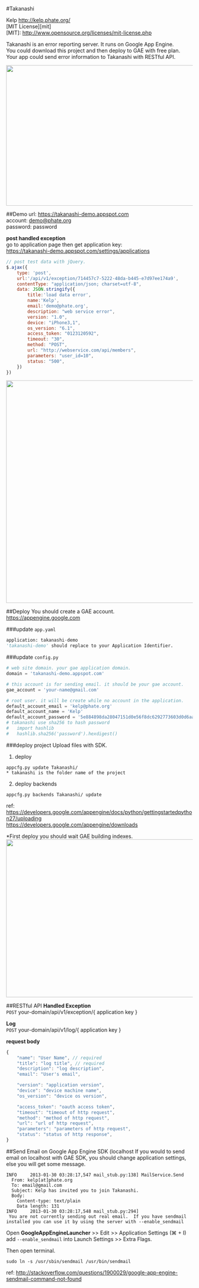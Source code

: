 #Takanashi

Kelp http://kelp.phate.org/  
[MIT License][mit]  
[MIT]: http://www.opensource.org/licenses/mit-license.php


Takanashi is an error reporting server. It runs on Google App Engine.  
You could download this project and then deploy to GAE with free plan.  
Your app could send error information to Takanashi with RESTful API.  


<img src='https://raw.github.com/Kelp404/Takanashi/master/_images/screenshot00.png' height='378px' width='850px' />


##Demo
url: https://takanashi-demo.appspot.com  
account: demo@phate.org  
password: password  
  
**post handled exception**  
go to application page then get application key:  
https://takanashi-demo.appspot.com/settings/applications  
```JavaScript
// post test data with jQuery.
$.ajax({
    type: 'post',
    url:'/api/v1/exception/714457c7-5222-48da-b445-e7d97ee174a9',
    contentType: "application/json; charset=utf-8",
    data: JSON.stringify({
        title:'load data error',
        name:'Kelp',
        email:'demo@phate.org',
        description: "web service error",
        version: "1.0",
        device: "iPhone3,1",
        os_version: "6.1",
        access_token: "0123120592",
        timeout: "30",
        method: "POST",
        url: "http://webservice.com/api/members",
        parameters: "user_id=10",
        status: "500",
    })
})
```
<img src='https://raw.github.com/Kelp404/Takanashi/master/_images/screenshot02.png' height='599px' width='850px' />



##Deploy
You should create a GAE account.  
https://appengine.google.com  
  
###update `app.yaml`
```Python
application: takanashi-demo
'takanashi-demo' should replace to your Application Identifier.
```


###update `config.py`
```Python
# web site domain. your gae application domain.
domain = 'takanashi-demo.appspot.com'

# this account is for sending email. it should be your gae account.
gae_account = 'your-name@gmail.com'

# root user. it will be create while no account in the application.
default_account_email = 'kelp@phate.org'
default_account_name = 'Kelp'
default_account_password = '5e884898da28047151d0e56f8dc6292773603d0d6aabbdd62a11ef721d1542d8'
# takanashi use sha256 to hash password
#   import hashlib
#   hashlib.sha256('password').hexdigest()
```

###deploy project
Upload files with SDK.  
1. deploy  
```
appcfg.py update Takanashi/
* takanashi is the folder name of the project
```
2. deploy backends  
```
appcfg.py backends Takanashi/ update
```

ref:  
https://developers.google.com/appengine/docs/python/gettingstartedpython27/uploading  
https://developers.google.com/appengine/downloads  

*First deploy you should wait GAE building indexes.  
<img src='https://raw.github.com/Kelp404/Takanashi/master/_images/screenshot01.png' height='425px' width='850px' />



##RESTful API
**Handled Exception**  
`POST` your-domain/api/v1/exception/{ application key }  
  
**Log**  
`POST` your-domain/api/v1/log/{ application key }  
  
**request body**  
```JavaScript
{
    "name": "User Name", // required
    "title": "log title", // required
    "description": "log description",
    "email": "User's email",

    "version": "application version",
    "device": "device machine name",
    "os_version": "device os version",

    "access_token": "oauth access token",
    "timeout": "timeout of http request",
    "method": "method of http request",
    "url": "url of http request",
    "parameters": "parameters of http request",
    "status": "status of http response",
}
```



##Send Email on Google App Engine SDK (localhost
If you would to send email on localhost with GAE SDK, you should change application settings, else you will get some message.  
```
INFO     2013-01-30 03:28:17,547 mail_stub.py:138] MailService.Send
  From: kelp[at]phate.org
  To: email@gmail.com
  Subject: Kelp has invited you to join Takanashi.
  Body:
    Content-type: text/plain
    Data length: 131
INFO     2013-01-30 03:28:17,548 mail_stub.py:294]
 You are not currently sending out real email.  If you have sendmail installed you can use it by using the server with --enable_sendmail
```

Open **GoogleAppEngineLauncher** >> Edit >> Application Settings (⌘ + I)  
add `--enable_sendmail` into Launch Settings >> Extra Flags.  

Then open terminal.  
```
sudo ln -s /usr/sbin/sendmail /usr/bin/sendmail
```
ref: 
http://stackoverflow.com/questions/1900029/google-app-engine-sendmail-command-not-found
